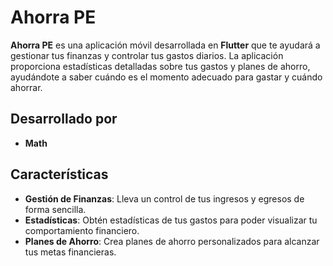 # Ahorra PE

**Ahorra PE** es una aplicación móvil desarrollada en **Flutter** que te ayudará a gestionar tus finanzas y controlar tus gastos diarios. La aplicación proporciona estadísticas detalladas sobre tus gastos y planes de ahorro, ayudándote a saber cuándo es el momento adecuado para gastar y cuándo ahorrar.

## Desarrollado por

- **Math**

## Características

- **Gestión de Finanzas**: Lleva un control de tus ingresos y egresos de forma sencilla.
- **Estadísticas**: Obtén estadísticas de tus gastos para poder visualizar tu comportamiento financiero.
- **Planes de Ahorro**: Crea planes de ahorro personalizados para alcanzar tus metas financieras.
